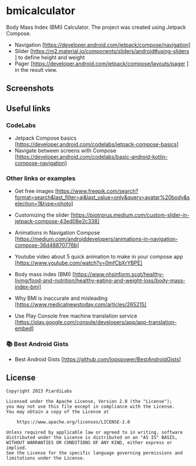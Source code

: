 # bmicalculator
Body Mass Index (BMI) Calculator.
The project was created using Jetpack Compose.
 - Navigation [https://developer.android.com/jetpack/compose/navigation]
 - Slider [https://m2.material.io/components/sliders/android#using-sliders ] to define height and weight 
 - Pager [https://developer.android.com/jetpack/compose/layouts/pager ] in the result view.

## Screenshots

## Useful links
### CodeLabs
- Jetpack Compose basics [https://developer.android.com/codelabs/jetpack-compose-basics]
- Navigate between screens with Compose [https://developer.android.com/codelabs/basic-android-kotlin-compose-navigation]

### Other links or examples
- Get free images [https://www.freepik.com/search?format=search&last_filter=ai&last_value=only&query=avatar%20body&selection=1&type=photo]
- Customizing the slider [https://piotrprus.medium.com/custom-slider-in-jetpack-compose-43ed08e2c338]
- Animations in Navigation Compose [https://medium.com/androiddevelopers/animations-in-navigation-compose-36d48870776b]
- Youtube video about 5 quick animation to make in your compose app [https://www.youtube.com/watch?v=0mfCbXrYBPE]

- Body mass index (BMI) [https://www.nhsinform.scot/healthy-living/food-and-nutrition/healthy-eating-and-weight-loss/body-mass-index-bmi]
- Why BMI is inaccurate and misleading [https://www.medicalnewstoday.com/articles/265215]
- Use Play Console free machine translation service [https://play.google.com/console/developers/app/app-translation-embed]

### :books: Best Android Gists
- Best Android Gists [https://github.com/lopspower/BestAndroidGists]


## License

```
Copyright 2023 PiardiLabs

Licensed under the Apache License, Version 2.0 (the "License");
you may not use this file except in compliance with the License.
You may obtain a copy of the License at

    https://www.apache.org/licenses/LICENSE-2.0

Unless required by applicable law or agreed to in writing, software
distributed under the License is distributed on an "AS IS" BASIS,
WITHOUT WARRANTIES OR CONDITIONS OF ANY KIND, either express or implied.
See the License for the specific language governing permissions and
limitations under the License.
```
